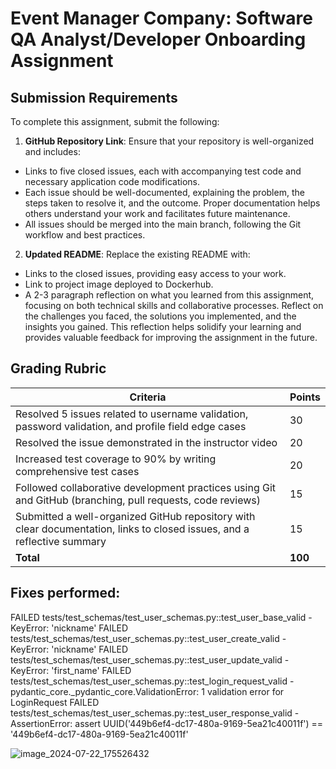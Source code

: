 # Event Manager Company: Software QA Analyst/Developer Onboarding Assignment



## Submission Requirements

To complete this assignment, submit the following:

1. **GitHub Repository Link**: Ensure that your repository is well-organized and includes:
  - Links to five closed issues, each with accompanying test code and necessary application code modifications.
  - Each issue should be well-documented, explaining the problem, the steps taken to resolve it, and the outcome. Proper documentation helps others understand your work and facilitates future maintenance.
  - All issues should be merged into the main branch, following the Git workflow and best practices.

2. **Updated README**: Replace the existing README with:
  - Links to the closed issues, providing easy access to your work.
  - Link to project image deployed to Dockerhub.
  - A 2-3 paragraph reflection on what you learned from this assignment, focusing on both technical skills and collaborative processes. Reflect on the challenges you faced, the solutions you implemented, and the insights you gained. This reflection helps solidify your learning and provides valuable feedback for improving the assignment in the future.

## Grading Rubric

| Criteria                                                                                                                | Points |
|-------------------------------------------------------------------------------------------------------------------------|--------|
| Resolved 5 issues related to username validation, password validation, and profile field edge cases                      | 30     |
| Resolved the issue demonstrated in the instructor video                                                                 | 20     |
| Increased test coverage to 90% by writing comprehensive test cases                                                      | 20     |
| Followed collaborative development practices using Git and GitHub (branching, pull requests, code reviews)              | 15     |
| Submitted a well-organized GitHub repository with clear documentation, links to closed issues, and a reflective summary | 15     |
| **Total**                                                                                                               | **100**|

## Fixes performed:

FAILED tests/test_schemas/test_user_schemas.py::test_user_base_valid - KeyError: 'nickname'
FAILED tests/test_schemas/test_user_schemas.py::test_user_create_valid - KeyError: 'nickname'
FAILED tests/test_schemas/test_user_schemas.py::test_user_update_valid - KeyError: 'first_name'
FAILED tests/test_schemas/test_user_schemas.py::test_login_request_valid - pydantic_core._pydantic_core.ValidationError: 1 validation error for LoginRequest
FAILED tests/test_schemas/test_user_schemas.py::test_user_response_valid - AssertionError: assert UUID('449b6ef4-dc17-480a-9169-5ea21c40011f') == '449b6ef4-dc17-480a-9169-5ea21c40011f'

![image_2024-07-22_175526432](https://github.com/user-attachments/assets/1c53ca84-1803-4fda-9602-38ce899420a0)



